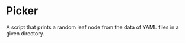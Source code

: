 # Picker

A script that prints a random leaf node from the data of YAML files in a given directory.
